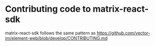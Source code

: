 # Contributing code to matrix-react-sdk

matrix-react-sdk follows the same pattern as https://github.com/vector-im/element-web/blob/develop/CONTRIBUTING.md
